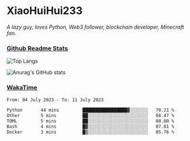 # XiaoHuiHui233

*A lazy guy, loves Python, Web3 follower, blockchain developer, Minecraft fan.*

### [Github Readme Stats](https://github.com/anuraghazra/github-readme-stats)

![Top Langs](https://github-readme-stats.vercel.app/api/top-langs/?username=XiaoHuiHui233&layout=compact&theme=github_dark)

![Anurag's GitHub stats](https://github-readme-stats.vercel.app/api?username=XiaoHuiHui233&show_icons=true&theme=github_dark)

### [WakaTime](https://wakatime.com)

<!--START_SECTION:waka-->

```txt
From: 04 July 2023 - To: 11 July 2023

Python       44 mins         █████████████████▓░░░░░░░   70.21 %
Other        5 mins          ██░░░░░░░░░░░░░░░░░░░░░░░   08.47 %
TOML         5 mins          ██░░░░░░░░░░░░░░░░░░░░░░░   08.00 %
Bash         4 mins          █▓░░░░░░░░░░░░░░░░░░░░░░░   07.01 %
Docker       3 mins          █▒░░░░░░░░░░░░░░░░░░░░░░░   05.76 %
```

<!--END_SECTION:waka-->

